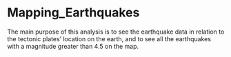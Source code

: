 # Mapping_Earthquakes
The main purpose of this analysis is to see the earthquake data in relation to the tectonic plates’ location on the earth, and to see all the earthquakes with a magnitude greater than 4.5 on the map.
